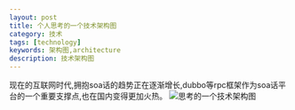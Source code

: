 ```yaml
---
layout: post
title: 个人思考的一个技术架构图
category: 技术
tags: [technology]
keywords: 架构图,architecture
description: 技术架构图
---
```


现在的互联网时代,拥抱soa话的趋势正在逐渐增长,dubbo等rpc框架作为soa话平台的一个重要支撑点,也在国内变得更加火热。
![思考的一个技术架构图](http://7xpz5v.com1.z0.glb.clouddn.com/xiugr%E6%9E%B6%E6%9E%84%E5%9B%BE.png)
